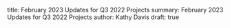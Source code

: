 title: February 2023 Updates for Q3 2022 Projects
summary: February 2023 Updates for Q3 2022 Projects
author: Kathy Davis
draft: true

